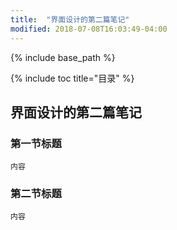 ```yaml
---
title:  "界面设计的第二篇笔记"
modified: 2018-07-08T16:03:49-04:00
---
```

{% include base_path %}
 	 	  
{% include toc title="目录" %}
 	 	  
## 界面设计的第二篇笔记

### 第一节标题
 	
 	内容
 	
### 第二节标题
 	
 	内容